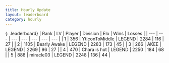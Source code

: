 ```yaml
---
title: Hourly Update
layout: leaderboard
category: hourly
---
```


{: .leaderboard}
| Rank | LV | Player | Division | Elo | Wins | Losses |
| --- | --- | --- | --- | --- | --- | --- |
| <span data-change="0">1</span> | 356 | <span title="ID: 108623">YtIconToMiddle</span> | LEGEND | <span data-change="0">2284</span> | <span data-change="0">116</span> | <span data-change="0">27</span> |
| <span data-change="0">2</span> | 1105 | <span title="ID: 417840">Bearly Awake</span> | LEGEND | <span data-change="0">2283</span> | <span data-change="0">173</span> | <span data-change="0">45</span> |
| <span data-change="0">3</span> | 266 | <span title="ID: 455100">AKEE</span> | LEGEND | <span data-change="0">2269</span> | <span data-change="0">96</span> | <span data-change="0">27</span> |
| <span data-change="0">4</span> | 470 | <span title="ID: 382502">Chara is hot</span> | LEGEND | <span data-change="0">2250</span> | <span data-change="0">184</span> | <span data-change="0">68</span> |
| <span data-change="0">5</span> | 888 | <span title="ID: 416373">miracle03</span> | LEGEND | <span data-change="0">2248</span> | <span data-change="0">136</span> | <span data-change="0">44</span> |